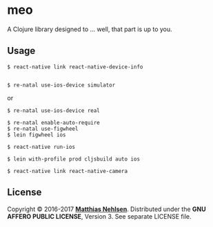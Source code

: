 # meo

A Clojure library designed to ... well, that part is up to you.

## Usage

    $ react-native link react-native-device-info
 

    $ re-natal use-ios-device simulator

or

    $ re-natal use-ios-device real

    $ re-natal enable-auto-require
    $ re-natal use-figwheel
    $ lein figwheel ios

    $ react-native run-ios
    
    $ lein with-profile prod cljsbuild auto ios
    
    $ react-native link react-native-camera
    

## License

Copyright © 2016-2017 **[Matthias Nehlsen](http://www.matthiasnehlsen.com)**. Distributed under the **GNU AFFERO PUBLIC LICENSE**, Version 3. See separate LICENSE file.
